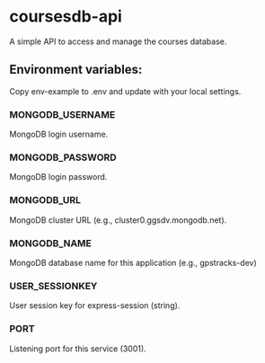 # coursesdb-api
A simple API to access and manage the courses database.

## Environment variables:
Copy env-example to .env and update with your local settings.

### MONGODB_USERNAME
MongoDB login username.

### MONGODB_PASSWORD
MongoDB login password.

### MONGODB_URL
MongoDB cluster URL (e.g., cluster0.ggsdv.mongodb.net).

### MONGODB_NAME
MongoDB database name for this application (e.g., gpstracks-dev)

### USER_SESSIONKEY
User session key for express-session (string).

### PORT
Listening port for this service (3001).
